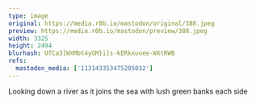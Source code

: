 ```yaml
---
type: image
original: https://media.r0b.io/mastodon/original/388.jpeg
preview: https://media.r0b.io/mastodon/preview/388.jpeg
width: 3325
height: 2494
blurhash: UfCa3]WXMbt4yGM}i]s-kERkxuoee-WXtRWB
refs:
  mastodon_media: ['113143353475205032']
---
```


Looking down a river as it joins the sea with lush green banks each side 
